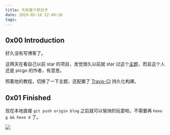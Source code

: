 ```yaml
---
title: 今天是个好日子
date: 2019-05-16 22:49:10
tags:
---
```


## 0x00 Introduction

好久没有写博客了。

这两天在看自己以前 star 的项目，发觉很久以前就 star 过这个[主题](https://github.com/Molunerfinn/hexo-theme-melody)，而且这个人还是 picgo 的作者，有意思。

<!--more-->

照着他的教程，切换了一下主题，还配置了 [Travis-CI](https://molunerfinn.com/hexo-travisci-https/) 持久化构建。

## 0x01 Finished

现在本地直接 `git push origin blog` 之后就可以愉快的玩耍啦，不需要再 `hexo g && hexo d` 了。

![](https://blog-1253523830.cosgz.myqcloud.com/assets/img/20190516224808.png)